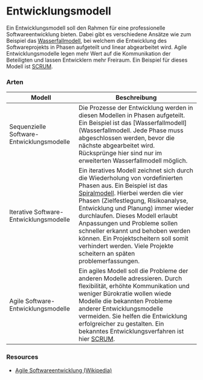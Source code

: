 # Entwicklungsmodell

Ein Entwicklungsmodell soll den Rahmen für eine professionelle
Softwareentwicklung bieten. Dabei gibt es verschiedene Ansätze wie zum
Beispiel das [Wasserfallmodell](Wasserfallmodell), bei welchem die Entwicklung des 
Softwareprojekts in Phasen aufgeteilt und linear abgearbeitet wird.
Agile Entwicklungsmodelle legen mehr Wert auf die Kommunikation der 
Beteiligten und lassen Entwicklern mehr Freiraum. Ein Beispiel für dieses
Modell ist [SCRUM](SCRUM).

### Arten 

Modell | Beschreibung
--- | ---
Sequenzielle Software-Entwicklungsmodelle | Die Prozesse der Entwicklung werden in diesen Modellen in Phasen aufgeteilt. Ein Beispiel ist das [Wasserfallmodell](Wasserfallmodell. Jede Phase muss abgeschlossen werden, bevor die nächste abgearbeitet wird. Rücksprünge hier sind nur im erweiterten Wasserfallmodell möglich.
Iterative Software-Entwicklungsmodelle | Ein iteratives Modell zeichnet sich durch die Wiederholung von vordefinierten Phasen aus. Ein Beispiel ist das [Spiralmodell](Spiralmodell). Hierbei werden die vier Phasen (Zielfestlegung, Risikoanalyse, Entwicklung und Planung) immer wieder durchlaufen. Dieses Modell erlaubt Anpassungen und Probleme sollen schneller erkannt und behoben werden können. Ein Projektscheitern soll somit verhindert werden. Viele Projekte scheitern an späten problemerfassungen.
Agile Software-Entwicklungsmodelle | Ein agiles Modell soll die Probleme der anderen Modelle adressieren. Durch flexibilität, erhöhte Kommunikation und weniger Bürokratie wollen wiede Modelle die bekannten Probleme anderer Entwicklungsmodelle vermeiden. Sie helfen die Entwicklung erfolgreicher zu gestalten. Ein bekanntes Entwicklungsverfahren ist hier [SCRUM](SCRUM).

### Resources

* [Agile Softwareentwicklung (Wikipedia)](https://de.wikipedia.org/wiki/Agile_Softwareentwicklung)
